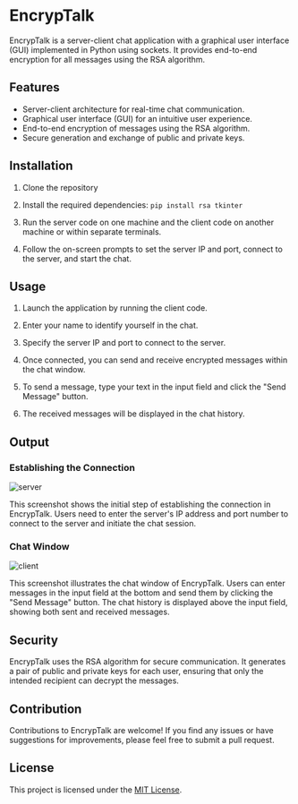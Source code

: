 # EncrypTalk

EncrypTalk is a server-client chat application with a graphical user interface (GUI) implemented in Python using sockets. It provides end-to-end encryption for all messages using the RSA algorithm.

## Features

- Server-client architecture for real-time chat communication.
- Graphical user interface (GUI) for an intuitive user experience.
- End-to-end encryption of messages using the RSA algorithm.
- Secure generation and exchange of public and private keys.

## Installation

1. Clone the repository

2. Install the required dependencies: ```pip install rsa tkinter```
3. Run the server code on one machine and the client code on another machine or within separate terminals.

4. Follow the on-screen prompts to set the server IP and port, connect to the server, and start the chat.

## Usage

1. Launch the application by running the client code.

2. Enter your name to identify yourself in the chat.

3. Specify the server IP and port to connect to the server.

4. Once connected, you can send and receive encrypted messages within the chat window.

5. To send a message, type your text in the input field and click the "Send Message" button.

6. The received messages will be displayed in the chat history.

## Output
### Establishing the Connection
![server](gui1.png)

This screenshot shows the initial step of establishing the connection in EncrypTalk. Users need to enter the server's IP address and port number to connect to the server and initiate the chat session.

### Chat Window
![client](gui2.png)

This screenshot illustrates the chat window of EncrypTalk. Users can enter messages in the input field at the bottom and send them by clicking the "Send Message" button. The chat history is displayed above the input field, showing both sent and received messages.

## Security

EncrypTalk uses the RSA algorithm for secure communication. It generates a pair of public and private keys for each user, ensuring that only the intended recipient can decrypt the messages.

## Contribution

Contributions to EncrypTalk are welcome! If you find any issues or have suggestions for improvements, please feel free to submit a pull request.

## License

This project is licensed under the [MIT License](LICENSE).
